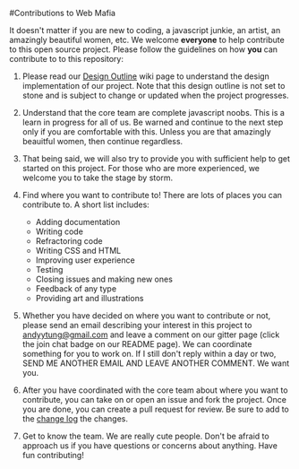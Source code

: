 #Contributions to Web Mafia

It doesn't matter if you are new to coding, a javascript junkie, an artist, an amazingly beautiful women, etc. We welcome __everyone__ to help contribute to this open source project.
Please follow the guidelines on how __you__ can contribute to to this repository:

1. Please read our [Design Outline](https://github.com/mobcore/web-mafia/wiki/Design-Outline) wiki page to understand the design implementation of our project. Note that this design outline is not set to stone and is subject to change or updated when the project progresses.

2. Understand that the core team are complete javascript noobs. This is a learn in progress for all of us. Be warned and continue to the next step only if you are comfortable with this. Unless you are that amazingly beauitful women, then continue regardless.

3. That being said, we will also try to provide you with sufficient help to get started on this project. For those who are more experienced, we welcome you to take the stage by storm.

4. Find where you want to contribute to! There are lots of places you can contribute to. A short list includes:

	- Adding documentation
	- Writing code
	- Refractoring code
	- Writing CSS and HTML
	- Improving user experience
	- Testing
	- Closing issues and making new ones
	- Feedback of any type
	- Providing art and illustrations

5. Whether you have decided on where you want to contribute or not, please send an email describing your interest in this project to andyytung@gmail.com and leave a comment on our gitter page (click the join chat badge on our README page). We can coordinate something for you to work on. If I still don't reply within a day or two, SEND ME ANOTHER EMAIL AND LEAVE ANOTHER COMMENT. We want you.

6. After you have coordinated with the core team about where you want to contribute, you can take on or open an issue and fork the project. Once you are done, you can create a pull request for review. Be sure to add to the [change log](https://github.com/mobcore/web-mafia/blob/master/CHANGELOG.md) the changes.

7. Get to know the team. We are really cute people. Don't be afraid to approach us if you have questions or concerns about anything. Have fun contributing!
